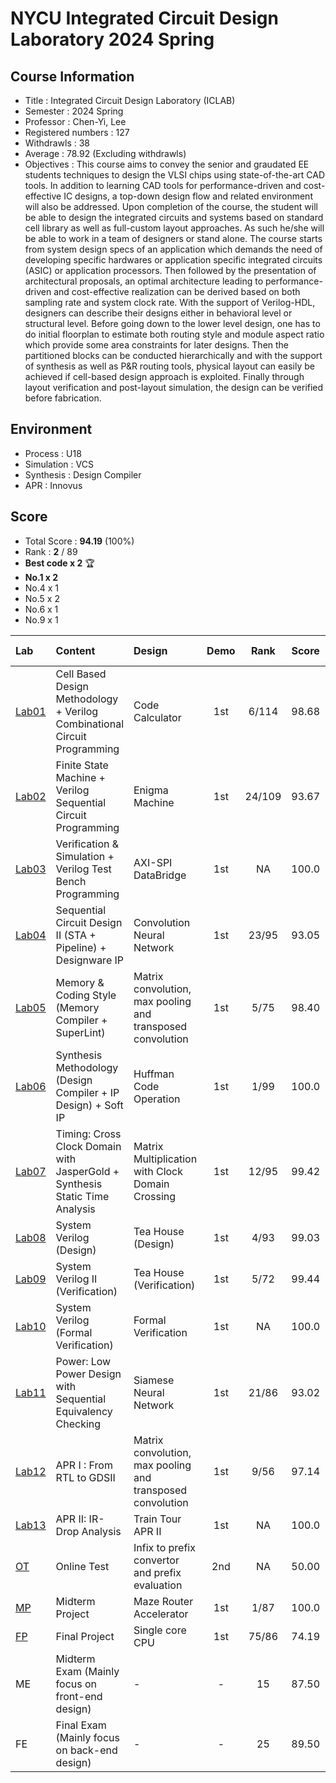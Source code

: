 # NYCU Integrated Circuit Design Laboratory 2024 Spring

## Course Information
- Title : Integrated Circuit Design Laboratory (ICLAB)
- Semester : 2024 Spring
- Professor : Chen-Yi, Lee
- Registered numbers : 127
- Withdrawls : 38
- Average : 78.92 (Excluding withdrawls)
- Objectives : This course aims to convey the senior and graudated EE students techniques to design the VLSI chips using state-of-the-art CAD tools. In addition to learning CAD tools for performance-driven and cost-effective IC designs, a top-down design flow and related environment will also be addressed. Upon completion of the course, the student will be able to design the integrated circuits and systems based on standard cell library as well as full-custom layout approaches. As such he/she will be able to work in a team of designers or stand alone.
The course starts from system design specs of an application which demands the need of developing specific hardwares or application specific integrated circuits (ASIC) or application processors. Then followed by the presentation of architectural proposals, an optimal architecture leading to performance-driven and cost-effective realization can be derived based on both sampling rate and system clock rate. With the support of Verilog-HDL, designers can describe their designs either in behavioral level or structural level. Before going down to the lower level design, one has to do initial floorplan to estimate both routing style and module aspect ratio which provide some area constraints for later designs. Then the partitioned blocks can be conducted hierarchically and with the support of synthesis as well as P&R routing tools, physical layout can easily be achieved if cell-based design approach is exploited. Finally through layout verification and post-layout simulation, the design can be verified before fabrication.

## Environment
- Process : U18
- Simulation : VCS
- Synthesis : Design Compiler
- APR : Innovus

## Score
- Total Score : **94.19** (100%)
- Rank : **2** / 89
- **Best code x 2** 🏆
- **No.1 x 2** 
- No.4 x 1
- No.5 x 2
- No.6 x 1
- No.9 x 1

|Lab             |Content                                                                      |Design                                                      |Demo |Rank    |Score  |Pass Rate|Weight|
|:---------------|:----------------------------------------------------------------------------|:-----------------------------------------------------------|:---:|:------:|:-----:|:-------:|:----:|
| [Lab01](Lab01) | Cell Based Design Methodology +  Verilog Combinational Circuit Programming  | Code Calculator                                            | 1st | 6/114  | 98.68 | 89.76%  | 5%   |
| [Lab02](Lab02) | Finite State Machine + Verilog Sequential Circuit Programming               | Enigma Machine                                             | 1st | 24/109 | 93.67 | 85.83%  | 5%   |
| [Lab03](Lab03) | Verification & Simulation + Verilog Test Bench Programming                  | AXI-SPI DataBridge                                         | 1st | NA     | 100.0 | 75.59%  | 5%   |
| [Lab04](Lab04) | Sequential Circuit Design II (STA + Pipeline) + Designware IP               | Convolution Neural Network                                 | 1st | 23/95  | 93.05 | 74.80%  | 5%   |
| [Lab05](Lab05) | Memory & Coding Style (Memory Compiler + SuperLint)                         | Matrix convolution, max pooling and transposed convolution | 1st | 5/75   | 98.40 | 59.06%  | 5%   |
| [Lab06](Lab06) | Synthesis Methodology (Design Compiler + IP Design) + Soft IP               |  Huffman Code Operation                                    | 1st | 1/99   | 100.0 | 77.95%  | 5%   |
| [Lab07](Lab07) | Timing: Cross Clock Domain with JasperGold + Synthesis Static Time Analysis | Matrix Multiplication with Clock Domain Crossing           | 1st | 12/95  | 99.42 | 74.80%  | 5%   |
| [Lab08](Lab08) | System Verilog (Design)                                                     | Tea House (Design)                                         | 1st | 4/93   | 99.03 | 73.23%  | 5%   |
| [Lab09](Lab09) | System Verilog II (Verification)                                            | Tea House (Verification)                                   | 1st | 5/72   | 99.44 | 56.69%  | 5%   |
| [Lab10](Lab10) | System Verilog (Formal Verification)                                        | Formal Verification                                        | 1st | NA     | 100.0 | 76.38%  | 3%   |
| [Lab11](Lab11) | Power: Low Power Design with Sequential Equivalency Checking                | Siamese Neural Network                                     | 1st | 21/86  | 93.02 | 67.72%  | 5%   |
| [Lab12](Lab12) | APR I : From RTL to GDSII                                                   | Matrix convolution, max pooling and transposed convolution | 1st | 9/56   | 97.14 | 68.50%  | 5%   |
| [Lab13](Lab13) | APR II: IR-Drop Analysis                                                    | Train Tour APR II                                          | 1st | NA     | 100.0 | 68.50%  | 5%   |
| [OT](OT)       | Online Test                                                                 | Infix to prefix convertor and prefix evaluation            | 2nd | NA     | 50.00 |  2.36%  | 5%   |
| [MP](MP)       | Midterm Project                                                             | Maze Router Accelerator                                    | 1st | 1/87   | 100.0 | 68.50%  | 8%   |
| [FP](FP)       | Final Project                                                               | Single core CPU                                            | 1st | 75/86  | 74.19 | 67.72%  | 8%   |
| ME             | Midterm Exam (Mainly focus on front-end design)                             | -                                                          |  -  | 15     | 87.50 | -       | 8%   |
| FE             | Final Exam (Mainly focus on back-end design)                                | -                                                          |  -  | 25     | 89.50 | -       | 8%   |
